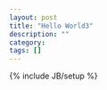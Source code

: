 ```yaml
---
layout: post
title: "Hello World3"
description: ""
category: 
tags: []
---
```

{% include JB/setup %}


